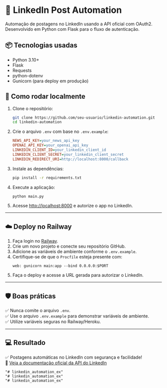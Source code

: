 # 🚀 LinkedIn Post Automation
Automação de postagens no LinkedIn usando a API oficial com OAuth2. Desenvolvido em Python com Flask para o fluxo de autenticação.

## 📦 Tecnologias usadas
- Python 3.10+
- Flask
- Requests
- python-dotenv
- Gunicorn (para deploy em produção)

## 🚀 Como rodar localmente
1. Clone o repositório:
   ```bash
   git clone https://github.com/seu-usuario/linkedin-automation.git
   cd linkedin-automation
   ```
2. Crie o arquivo `.env` com base no `.env.example`:
   ```ini
   NEWS_API_KEY=your_news_api_key
   OPENAI_API_KEY=your_openai_api_key
   LINKEDIN_CLIENT_ID=your_linkedin_client_id
   LINKEDIN_CLIENT_SECRET=your_linkedin_client_secret
   LINKEDIN_REDIRECT_URI=http://localhost:8000/callback
   ```
3. Instale as dependências:
   ```bash
   pip install -r requirements.txt
   ```
4. Execute a aplicação:
   ```bash
   python main.py
   ```
5. Acesse [http://localhost:8000](http://localhost:8000) e autorize o app no LinkedIn.

---

## ☁️ Deploy no Railway
1. Faça login no [Railway](https://railway.app/).
2. Crie um novo projeto e conecte seu repositório GitHub.
3. Adicione as variáveis de ambiente conforme o `.env.example`.
4. Certifique-se de que o `Procfile` esteja presente com:
   ```
   web: gunicorn main:app --bind 0.0.0.0:$PORT
   ```
5. Faça o deploy e acesse a URL gerada para autorizar o LinkedIn.

---

## 🛡️ Boas práticas
✅ Nunca comite o arquivo `.env`.  
✅ Use o arquivo `.env.example` para demonstrar variáveis de ambiente.  
✅ Utilize variáveis seguras no Railway/Heroku.  

---

## 💻 Resultado
✅ Postagens automáticas no LinkedIn com segurança e facilidade!  
📢 [Veja a documentação oficial da API do LinkedIn](https://learn.microsoft.com/en-us/linkedin/)
```
"# linkedin_automation_ex" 
"# linkedin_automation_ex" 
"# linkedin_automation_ex" 
